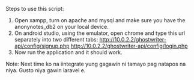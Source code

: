 Steps to use this script:

1. Open xampp, turn on apache and mysql and make sure you have the anonynotes_db2 on your local device.
2. On android studio, using the emulator, open chrome and type this url separately into two different tabs: 
http://10.0.2.2/ghostwriter-api/config/signup.php
http://10.0.2.2/ghostwriter-api/config/login.php
3. Now run the application and it should work.

Note: Next time ko na iintegrate yung gagawin ni tamayo pag natapos na niya. Gusto niya gawin laravel e.
